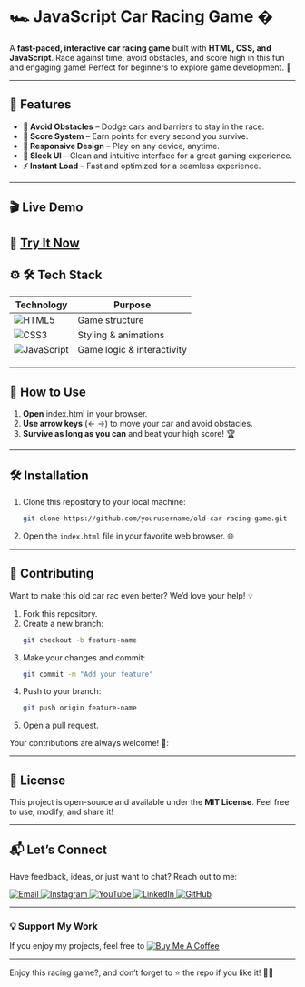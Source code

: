 # 🏎️ JavaScript Car Racing Game � 


A **fast-paced, interactive car racing game** built with **HTML, CSS, and JavaScript**. Race against time, avoid obstacles, and score high in this fun and engaging game! Perfect for beginners to explore game development. 🚀


---

## 🌟 Features  
- **🚧 Avoid Obstacles** – Dodge cars and barriers to stay in the race.  
- **🎯 Score System** – Earn points for every second you survive.
- **📱 Responsive Design** – Play on any device, anytime. 
- **🎨 Sleek UI** – Clean and intuitive interface for a great gaming experience.  
- **⚡ Instant Load** – Fast and optimized for a seamless experience.


---      
## 🎬 Live Demo 

🔗 **[Try It Now](https://ai-powered-lost-and-found.netlify.app/)**  
---

## ⚙ 🛠 Tech Stack
| **Technology**  | **Purpose** |
|-----------------|-------------|
| ![HTML5](https://img.shields.io/badge/HTML5-E34F26?style=for-the-badge&logo=html5&logoColor=white) | Game structure | 
| ![CSS3](https://img.shields.io/badge/CSS3-1572B6?style=for-the-badge&logo=css3&logoColor=white) | Styling & animations | 
| ![JavaScript](https://img.shields.io/badge/JavaScript-F7DF1E?style=for-the-badge&logo=javascript&logoColor=black) | Game logic & interactivity |  

---

## 🚀 How to Use 
1. **Open** index.html in your browser.  
2. **Use arrow keys** (← →) to move your car and avoid obstacles.
3. **Survive as long as you can** and beat your high score! 🏆

   

---

## 🛠️ Installation  

1. Clone this repository to your local machine:  
   ```bash  
   git clone https://github.com/yourusername/old-car-racing-game.git
   ```  

2. Open the `index.html` file in your favorite web browser. 🌐  
 

---

## 🤝 Contributing  

Want to make this old car rac even better? We’d love your help! 💡  
1. Fork this repository.  
2. Create a new branch:  
   ```bash  
   git checkout -b feature-name  
   ```  
3. Make your changes and commit:  
   ```bash  
   git commit -m "Add your feature"  
   ```  
4. Push to your branch:  
   ```bash  
   git push origin feature-name  
   ```  
5. Open a pull request.  

Your contributions are always welcome! 🌟:


---

## 📜 License  

This project is open-source and available under the **MIT License**. Feel free to use, modify, and share it!  

---

## 📬 Let’s Connect  

Have feedback, ideas, or just want to chat? Reach out to me:  
<div>
  <a href="mailto:onlykelvin06@gmail.com">
    <img src="https://img.shields.io/badge/Email-4285F4?style=for-the-badge&logo=gmail&logoColor=white" alt="Email" />
  </a>
  <a href="https://www.instagram.com/_.yo.kelvin/">
    <img src="https://img.shields.io/badge/Instagram-E4405F?style=for-the-badge&logo=instagram&logoColor=white" alt="Instagram" />
  </a>
  <a href="https://www.youtube.com/@TechTutor_Tv?sub_confirmation=1">
    <img src="https://img.shields.io/badge/YouTube-FF0000?style=for-the-badge&logo=youtube&logoColor=white" alt="YouTube" />
  </a>
  <a href = "https://www.linkedin.com/in/kelvin-agyare-yeboah-6728a7301?utm_source=share&utm_campaign=share_via&utm_content=profile&utm_medium=android_app">
    <img src="https://img.shields.io/badge/LinkedIn-0077B5?style=for-the-badge&logo=linkedin&logoColor=white" alt="LinkedIn" />
  </a>
  <a href="https://github.com/KelvCodes">
    <img src="https://img.shields.io/badge/GitHub-181717?style=for-the-badge&logo=github&logoColor=white" alt="GitHub" />
  </a>
</div>     
 
---
### 💡 Support My Work  
If you enjoy my projects, feel free to [![Buy Me A Coffee](https://img.shields.io/badge/Buy%20Me%20A%20Coffee-%F0%9F%8C%8D-yellow?style=for-the-badge&logo=buy-me-a-coffee&logoColor=black)](https://www.buymeacoffee.com/kelvcodes) 

---
Enjoy this racing game?, and don’t forget to ⭐ the repo if you like it! 🥳✨  






